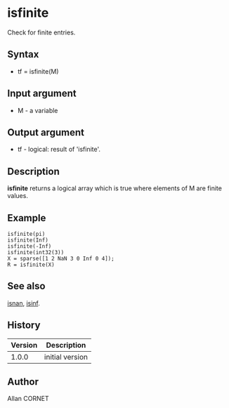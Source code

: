 

# isfinite

Check for finite entries.

## Syntax

- tf = isfinite(M)

## Input argument

 - M - a variable

## Output argument

 - tf - logical: result of 'isfinite'.

## Description


  <p><b>isfinite</b> returns a logical array which is true where elements of M are finite values.</p>


## Example

```Nelson
isfinite(pi)
isfinite(Inf)
isfinite(-Inf)
isfinite(int32(3))
X = sparse([1 2 NaN 3 0 Inf 0 4]);
R = isfinite(X)
```

## See also

[isnan](isnan.md), [isinf](isinf.md).
## History

|Version|Description|
|------|------|
|1.0.0|initial version|


## Author

Allan CORNET



